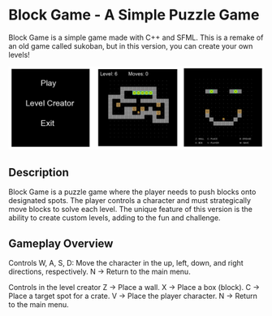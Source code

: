 # Block Game - A Simple Puzzle Game

Block Game is a simple game made with C++ and SFML. This is a remake of an old game called sukoban, but in this version, you can create your own levels!

![Gameplay Screenshot](screenshot.png) 

## Description

Block Game is a puzzle game where the player needs to push blocks onto designated spots. The player controls a character and must strategically move blocks to solve each level. The unique feature of this version is the ability to create custom levels, adding to the fun and challenge.


## Gameplay Overview

Controls
W, A, S, D: Move the character in the up, left, down, and right directions, respectively.
N -> Return to the main menu.

Controls in the level creator
Z -> Place a wall.
X -> Place a box (block).
C -> Place a target spot for a crate.
V -> Place the player character.
N -> Return to the main menu.
